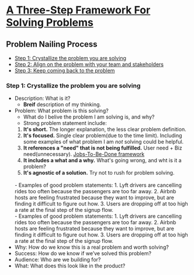 # [A Three-Step Framework For Solving Problems](https://uxdesign.cc/how-to-solve-problems-6bf14222e424)
## Problem Nailing Process
* [Step 1: Crystallize the problem you are solving](#step-1:-crystallize-the-problem-you-are-solving)
* [Step 2: Align on the problem with your team and stakeholders](#step-2:-align-on-the-problem-with-your-team-and-stakeholders)
* [Step 3: Keep coming back to the problem](#step-3:-keep-coming-back-to-the-problem)

### Step 1: Crystallize the problem you are solving
* Description: What is it?
    + **Breif** description of my thinking.
* Problem: What problem is this solving?
    - What do I belive the problem I am solving is, and why?
    - Strong problem statement include:
    1. **It's short.** The longer explanation, the less clear problem definition.
    2. **It's focused.** Single clear problem(due to the time limit). Including some examples of what problem I am *not* solving could be helpful.
    3. **It references a "need" that is not being fulfilled.** User need + Biz need(unnecessary). [Jobs-To-Be-Done framework](https://jtbd.info/2-what-is-jobs-to-be-done-jtbd-796b82081cca)
    4. **It includes a what and a why.** What's going wrong, and wht is it a problem?
    5. **It's agnostic of a solution.** Try not to rush for problem solving.
    <br>
    - Examples of good problem statements:
    1. Lyft drivers are cancelling rides too often because the passengers are too far away.
    2. Airbnb hosts are feeling frustrated because they want to improve, but are finding it difficult to figure out how.
    3. Users are dropping off at too high a rate at the final step of the signup flow.
    <br>
    - Examples of good problem statements:
    1. Lyft drivers are cancelling rides too often because the passengers are too far away.
    2. Airbnb hosts are feeling frustrated because they want to improve, but are finding it difficult to figure out how.
    3. Users are dropping off at too high a rate at the final step of the signup flow.
* Why: How do we know this is a real problem and worth solving?
* Success: How do we know if we’ve solved this problem?
* Audience: Who are we building for?
* What: What does this look like in the product?